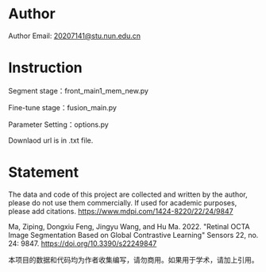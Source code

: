 # Author
Author Email: 20207141@stu.nun.edu.cn

# Instruction
Segment stage：front_main1_mem_new.py

Fine-tune stage：fusion_main.py

Parameter Setting：options.py

Downlaod url is in .txt file.

# Statement
The data and code of this project are collected and written by the author, please do not use them commercially. If used for academic purposes, please add citations.
https://www.mdpi.com/1424-8220/22/24/9847

Ma, Ziping, Dongxiu Feng, Jingyu Wang, and Hu Ma. 2022. "Retinal OCTA Image Segmentation Based on Global Contrastive Learning" Sensors 22, no. 24: 9847. https://doi.org/10.3390/s22249847

本项目的数据和代码均为作者收集编写，请勿商用。如果用于学术，请加上引用。
